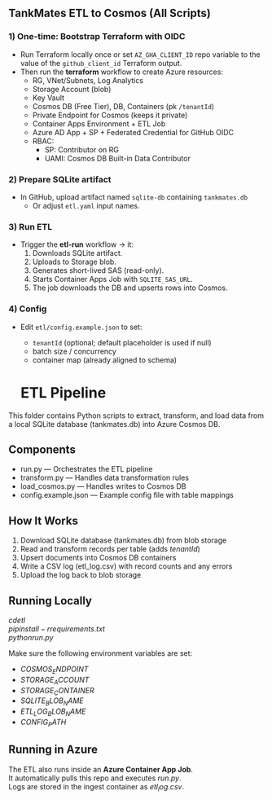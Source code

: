 ﻿## TankMates ETL to Cosmos (All Scripts)

### 1) One-time: Bootstrap Terraform with OIDC
- Run Terraform locally once or set `AZ_GHA_CLIENT_ID` repo variable to the value of the `github_client_id` Terraform output.
- Then run the **terraform** workflow to create Azure resources:
  - RG, VNet/Subnets, Log Analytics
  - Storage Account (blob)
  - Key Vault
  - Cosmos DB (Free Tier), DB, Containers (pk `/tenantId`)
  - Private Endpoint for Cosmos (keeps it private)
  - Container Apps Environment + ETL Job
  - Azure AD App + SP + Federated Credential for GitHub OIDC
  - RBAC:
    - SP: Contributor on RG
    - UAMI: Cosmos DB Built-in Data Contributor

### 2) Prepare SQLite artifact
- In GitHub, upload artifact named `sqlite-db` containing `tankmates.db`
  - Or adjust `etl.yaml` input names.

### 3) Run ETL
- Trigger the **etl-run** workflow → it:
  1. Downloads SQLite artifact.
  2. Uploads to Storage blob.
  3. Generates short-lived SAS (read-only).
  4. Starts Container Apps Job with `SQLITE_SAS_URL`.
  5. The job downloads the DB and upserts rows into Cosmos.

### 4) Config
- Edit `etl/config.example.json` to set:
  - `tenantId` (optional; default placeholder is used if null)
  - batch size / concurrency
  - container map (already aligned to schema)



  # ETL Pipeline

This folder contains Python scripts to extract, transform, and load data
from a local SQLite database (tankmates.db) into Azure Cosmos DB.

## Components

- run.py — Orchestrates the ETL pipeline  
- transform.py — Handles data transformation rules  
- load_cosmos.py — Handles writes to Cosmos DB  
- config.example.json — Example config file with table mappings  

## How It Works

1. Download SQLite database (tankmates.db) from blob storage  
2. Read and transform records per table (adds $tenantId$)  
3. Upsert documents into Cosmos DB containers  
4. Write a CSV log (etl_log.csv) with record counts and any errors  
5. Upload the log back to blob storage  

## Running Locally

$cd etl$  
$pip install -r requirements.txt$  
$python run.py$  

Make sure the following environment variables are set:

- $COSMOS_ENDPOINT$  
- $STORAGE_ACCOUNT$  
- $STORAGE_CONTAINER$  
- $SQLITE_BLOB_NAME$  
- $ETL_LOG_BLOB_NAME$  
- $CONFIG_PATH$  

## Running in Azure

The ETL also runs inside an **Azure Container App Job**.  
It automatically pulls this repo and executes $run.py$.  
Logs are stored in the ingest container as $etl_log.csv$.  
